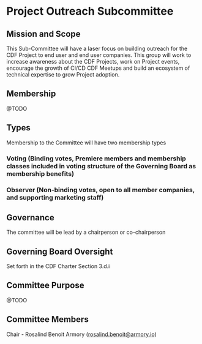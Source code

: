 # Project Outreach Subcommittee

## Mission and Scope
 
This Sub-Committee will have a laser focus on building outreach for the CDF Project to end user and end user companies. This group will work to increase awareness about the CDF Projects, work on Project events, encourage the growth of CI/CD CDF Meetups and build an ecosystem of technical expertise to grow Project adoption.

## Membership
@TODO

## Types
Membership to the Committee will have two membership types

### Voting (Binding votes, Premiere members and membership classes included in voting structure of the Governing Board as membership benefits)
### Observer (Non-binding votes, open to all member companies, and supporting marketing staff)

## Governance
The committee will be lead by a chairperson or co-chairperson

## Governing Board Oversight
Set forth in the CDF Charter Section 3.d.i

## Committee Purpose
@TODO

## Committee Members
Chair - Rosalind Benoit Armory (rosalind.benoit@armory.io)

